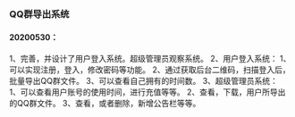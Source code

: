 ### QQ群导出系统



#### 20200530：
  
  1、完善，并设计了用户登入系统。超级管理员观察系统。
  2、用户登入系统：
    1、可以实现注册，登入，修改密码等功能。
    2、通过获取后台二维码，扫描登入后，批量导出QQ群文件。
    3、可以查看自己拥有的时间数。
  3、超级管理员系统：
    1、可以查看用户账号的使用时间，进行充值等等。
    2、查看，下载，用户所导出的QQ群文件。
    3、查看，或者删除，新增公告栏等等。

